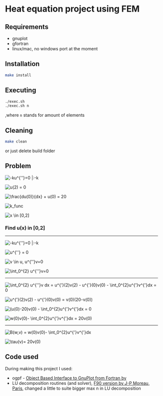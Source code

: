 # Heat equation project using FEM

## Requirements

- gnuplot
- gfortran
- linux/mac, no windows port at the moment

## Installation

```bash
make install
```

## Executing

```bash
./exec.sh
./exec.sh n
```

,where `n` stands for amount of elements

## Cleaning

```bash
make clean
```

or just delete build folder

## Problem

![ -ku^{''}=0 |:-k ](./svgs/1.svg)

![u(2) = 0](./svgs/2.svg)

![\frac{du(0)}{dx} + u(0) = 20](./svgs/3.svg)

![k_func](./svgs/k_fun.svg)

![x \in [0,2]](./svgs/4.svg)

### Find u(x) in [0,2]

---

![-ku^{''}=0 |:-k](./svgs/5.svg)

![u^{''} = 0](./svgs/6.svg)

![ v \in u, u^{''}v=0](./svgs/7.svg)

![\int_0^{2} u^{''}v=0](./svgs/8.svg)

---

![\int_0^{2} u^{''}v dx = u^{'}(2)v(2) - u^{'}(0)v(0) - \int_0^{2}u^{'}v^{'}dx = 0](./svgs/9.svg)

![u^{'}(2)v(2) - u^{'}(0)v(0) = v(0)(20-v(0))](./svgs/10.svg)

![(u(0)-20)v(0) - \int_0^{2}u^{'}v^{'}dx = 0](./svgs/11.svg)

![w(0)v(0)- \int_0^{2}u^{'}v^{'}dx = 20v(0)](./svgs/12.svg)

---

![B(w,v) = w(0)v(0)- \int_0^{2}u^{'}v^{'}dx](./svgs/13.svg)

![\tau(v)= 20v(0)](./svgs/14.svg)

## Code used

During making this project I used:

- ogpf - [Object Based Interface to GnuPlot from Fortran by ](https://github.com/kookma/ogpf)
- LU decomposition routines (and solver), [F90 version by J-P Moreau, Paris](http://jean-pierre.moreau.pagesperso-orange.fr/Fortran/lu_f90.txt), changed a little to suite bigger max n in LU decomposition

